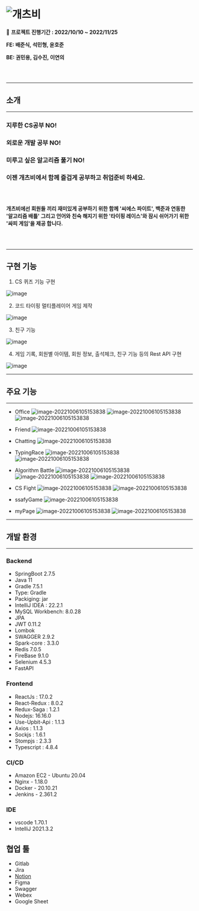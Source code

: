 # ![개츠비](README.assets/Logo.png)

📆 **프로젝트 진행기간 : 2022/10/10 ~ 2022/11/25**

**FE: 배준식, 석민형, 윤호준**

**BE: 권민용, 김수진, 이연의**
###  <br>
***
## 소개
***

### 지루한 CS공부 NO!

### 외로운 개발 공부 NO!

### 미루고 싶은 알고리즘 풀기 NO!

### 이젠 개츠비에서 함께 즐겁게 공부하고 취업준비 하세요.


###  <br>


#### 개츠비에선 회원들 끼리 재미있게 공부하기 위한 함께 '씨에스 파이트', 백준과 연동한 '알고리즘 배틀' 그리고 언어와 친숙 해지기 위한 '타이핑 레이스'와 잠시 쉬어가기 위한 '싸피 게임'을 제공 합니다.

###  <br>
***
## 구현 기능
1. CS 퀴즈 기능 구현

![image](https://s3.us-west-2.amazonaws.com/secure.notion-static.com/b76de16e-56db-4060-bbcd-344150f03f81/cs%EA%B2%8C%EC%9E%84.gif?X-Amz-Algorithm=AWS4-HMAC-SHA256&X-Amz-Content-Sha256=UNSIGNED-PAYLOAD&X-Amz-Credential=AKIAT73L2G45EIPT3X45%2F20230327%2Fus-west-2%2Fs3%2Faws4_request&X-Amz-Date=20230327T152251Z&X-Amz-Expires=86400&X-Amz-Signature=914538e0381616cf27cbfa50d32c4d3364a26184d2f909b87c62c82e39cbf470&X-Amz-SignedHeaders=host&response-content-disposition=filename%3D%22cs%25EA%25B2%258C%25EC%259E%2584.gif%22&x-id=GetObject)

2. 코드 타이핑 멀티플레이어 게임 제작

![image](https://s3.us-west-2.amazonaws.com/secure.notion-static.com/fc6e58a8-bcb4-457e-8910-4b0b009e151c/%ED%83%80%EC%9D%B4%ED%95%91.gif?X-Amz-Algorithm=AWS4-HMAC-SHA256&X-Amz-Content-Sha256=UNSIGNED-PAYLOAD&X-Amz-Credential=AKIAT73L2G45EIPT3X45%2F20230327%2Fus-west-2%2Fs3%2Faws4_request&X-Amz-Date=20230327T152348Z&X-Amz-Expires=86400&X-Amz-Signature=88cb7b916d93222e1578081032b603b7ca28f09cbcbfea33eec63a5b1c5d3268&X-Amz-SignedHeaders=host&response-content-disposition=filename%3D%22%25ED%2583%2580%25EC%259D%25B4%25ED%2595%2591.gif%22&x-id=GetObject)

3. 친구 기능

![image](https://s3.us-west-2.amazonaws.com/secure.notion-static.com/3f12980f-3a7b-4b46-b500-eb1a4c1aeaa3/%EC%B9%9C%EA%B5%AC%EC%B1%84%ED%8C%85.gif?X-Amz-Algorithm=AWS4-HMAC-SHA256&X-Amz-Content-Sha256=UNSIGNED-PAYLOAD&X-Amz-Credential=AKIAT73L2G45EIPT3X45%2F20230327%2Fus-west-2%2Fs3%2Faws4_request&X-Amz-Date=20230327T152558Z&X-Amz-Expires=86400&X-Amz-Signature=03858ef06b65878fb8fe99e6e5a6a371a2cb6a7d69ab8b75c26292434d8c1ddb&X-Amz-SignedHeaders=host&response-content-disposition=filename%3D%22%25EC%25B9%259C%25EA%25B5%25AC%2526%25EC%25B1%2584%25ED%258C%2585.gif%22&x-id=GetObject)

4. 게임 기록, 회원별 아이템, 회원 정보, 출석체크, 친구 기능 등의 Rest API 구현

![image](https://s3.us-west-2.amazonaws.com/secure.notion-static.com/dbd56d32-0f96-4af4-8203-6a2cd551dbe9/%EC%98%A4%ED%94%BC%EC%8A%A4_%ED%95%B4%EA%B8%88.gif?X-Amz-Algorithm=AWS4-HMAC-SHA256&X-Amz-Content-Sha256=UNSIGNED-PAYLOAD&X-Amz-Credential=AKIAT73L2G45EIPT3X45%2F20230327%2Fus-west-2%2Fs3%2Faws4_request&X-Amz-Date=20230327T152408Z&X-Amz-Expires=86400&X-Amz-Signature=7bdb1825bd49787d4f31f6279bb2840d605ecec99fac36cf4bcbdfb9b855b8af&X-Amz-SignedHeaders=host&response-content-disposition=filename%3D%22%25EC%2598%25A4%25ED%2594%25BC%25EC%258A%25A4%2520%25ED%2595%25B4%25EA%25B8%2588.gif%22&x-id=GetObject)

***
## 주요 기능
***
- Office
![image-20221006105153838](README.assets/office1.png)
![image-20221006105153838](README.assets/office2.png)
![image-20221006105153838](README.assets/office33.png)
- Friend
![image-20221006105153838](README.assets/friend.png)
- Chatting
![image-20221006105153838](README.assets/chat.png)

- TypingRace
![image-20221006105153838](README.assets/typing1.png)
![image-20221006105153838](README.assets/typing2.png)

- Algorithm Battle
![image-20221006105153838](README.assets/algo11.png)
![image-20221006105153838](README.assets/algo22.png)
![image-20221006105153838](README.assets/algo33.png)

- CS Fight
![image-20221006105153838](README.assets/cs11.png)
![image-20221006105153838](README.assets/cs22.png)

- ssafyGame
![image-20221006105153838](README.assets/ssafy.png)

- myPage
![image-20221006105153838](README.assets/mypage11.png)
![image-20221006105153838](README.assets/mypage22.png)
---
## 개발 환경
---
###  Backend

- SpringBoot 2.7.5
- Java 11
- Gradle 7.5.1
- Type: Gradle
- Packiging: jar
- IntelliJ IDEA : 22.2.1
- MySQL Workbench: 8.0.28
- JPA
- JWT 0.11.2
- Lombok
- SWAGGER 2.9.2
- Spark-core : 3.3.0
- Redis 7.0.5
- FireBase 9.1.0
- Selenium 4.5.3
- FastAPI

###  Frontend

- ReactJs : 17.0.2
- React-Redux : 8.0.2
- Redux-Saga : 1.2.1
- Nodejs: 16.16.0
- Use-Upbit-Api : 1.1.3
- Axios : 1.1.3
- Sockjs : 1.6.1
- Stompjs : 2.3.3
- Typescript : 4.8.4


### CI/CD

- Amazon EC2 - Ubuntu 20.04
- Nginx - 1.18.0
- Docker - 20.10.21
- Jenkins - 2.361.2

### IDE

- vscode 1.70.1
- IntelliJ 2021.3.2

## 협업 툴
- Gitlab
- Jira
- [Notion](https://www.notion.so/PJT-E104-01d0d4394ab0412396877c8d60e15b8a)
- Figma
- Swagger
- Webex
- Google Sheet


